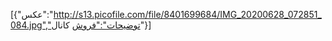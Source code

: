 [{"عکس":"http://s13.picofile.com/file/8401699684/IMG_20200628_072851_084.jpg","توضیحات":"فروش کانال"}]